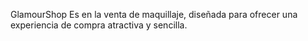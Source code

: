 GlamourShop
Es en la venta de maquillaje, diseñada para ofrecer una experiencia de compra atractiva y sencilla.
